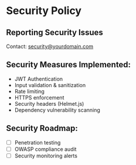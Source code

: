 # Security Policy

## Reporting Security Issues
Contact: security@yourdomain.com

## Security Measures Implemented:
- JWT Authentication
- Input validation & sanitization
- Rate limiting
- HTTPS enforcement
- Security headers (Helmet.js)
- Dependency vulnerability scanning

## Security Roadmap:
- [ ] Penetration testing
- [ ] OWASP compliance audit
- [ ] Security monitoring alerts
